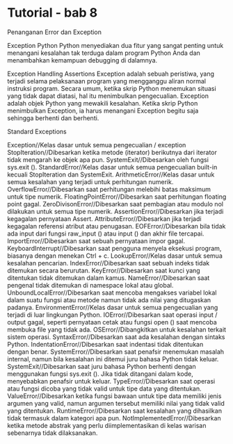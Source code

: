 # Tutorial - bab 8
Penanganan Error dan Exception

Exception Python
Python menyediakan dua fitur yang sangat penting untuk menangani kesalahan tak terduga dalam program Python Anda dan menambahkan kemampuan debugging di dalamnya.

Exception Handling
Assertions Exception adalah sebuah peristiwa, yang terjadi selama pelaksanaan program yang mengganggu aliran normal instruksi program. 
Secara umum, ketika skrip Python menemukan situasi yang tidak dapat diatasi, hal itu menimbulkan pengecualian. Exception adalah objek Python yang mewakili kesalahan.
Ketika skrip Python menimbulkan Exception, ia harus menangani Exception begitu saja sehingga berhenti dan berhenti.

Standard Exceptions

Exception//Kelas dasar untuk semua pengecualian / exception
StopIteration//Dibesarkan ketika metode (iterator) berikutnya dari iterator tidak mengarah ke objek apa pun.
SystemExit//Dibesarkan oleh fungsi sys.exit ().
StandardError//Kelas dasar untuk semua pengecualian built-in kecuali StopIteration dan SystemExit.
ArithmeticError//Kelas dasar untuk semua kesalahan yang terjadi untuk perhitungan numerik.
OverflowError//Dibesarkan saat perhitungan melebihi batas maksimum untuk tipe numerik.
FloatingPointError//Dibesarkan saat perhitungan floating point gagal.
ZeroDivisonError//Dibesarkan saat pembagian atau modulo nol dilakukan untuk semua tipe numerik.
AssertionError//Dibesarkan jika terjadi kegagalan pernyataan Assert.
AttributeError//Dibesarkan jika terjadi kegagalan referensi atribut atau penugasan.
EOFError//Dibesarkan bila tidak ada input dari fungsi raw_input () atau input () dan akhir file tercapai.
ImportError//Dibesarkan saat sebuah pernyataan impor gagal.
KeyboardInterrupt//Dibesarkan saat pengguna menyela eksekusi program, biasanya dengan menekan Ctrl + c.
LookupError//Kelas dasar untuk semua kesalahan pencarian.
IndexError//Dibesarkan saat sebuah indeks tidak ditemukan secara berurutan.
KeyError//Dibesarkan saat kunci yang ditentukan tidak ditemukan dalam kamus.
NameError//Dibesarkan saat pengenal tidak ditemukan di namespace lokal atau global.
UnboundLocalError//Dibesarkan saat mencoba mengakses variabel lokal dalam suatu fungsi atau metode namun tidak ada nilai yang ditugaskan padanya.
EnvironmentError//Kelas dasar untuk semua pengecualian yang terjadi di luar lingkungan Python.
IOError//Dibesarkan saat operasi input / output gagal, seperti pernyataan cetak atau fungsi open () saat mencoba membuka file yang tidak ada.
OSError//Dibangkitkan untuk kesalahan terkait sistem operasi.
SyntaxError//Dibesarkan saat ada kesalahan dengan sintaks Python.
IndentationError//Dibesarkan saat indentasi tidak ditentukan dengan benar.
SystemError//Dibesarkan saat penafsir menemukan masalah internal, namun bila kesalahan ini ditemui juru bahasa Python tidak keluar.
SystemExit//Dibesarkan saat juru bahasa Python berhenti dengan menggunakan fungsi sys.exit (). Jika tidak ditangani dalam kode, menyebabkan penafsir untuk keluar.
TypeError//Dibesarkan saat operasi atau fungsi dicoba yang tidak valid untuk tipe data yang ditentukan.
ValueError//Dibesarkan ketika fungsi bawaan untuk tipe data memiliki jenis argumen yang valid, namun argumen tersebut memiliki nilai yang tidak valid yang ditentukan.
RuntimeError//Dibesarkan saat kesalahan yang dihasilkan tidak termasuk dalam kategori apa pun.
NotImplementedError//Dibesarkan ketika metode abstrak yang perlu diimplementasikan di kelas warisan sebenarnya tidak dilaksanakan.